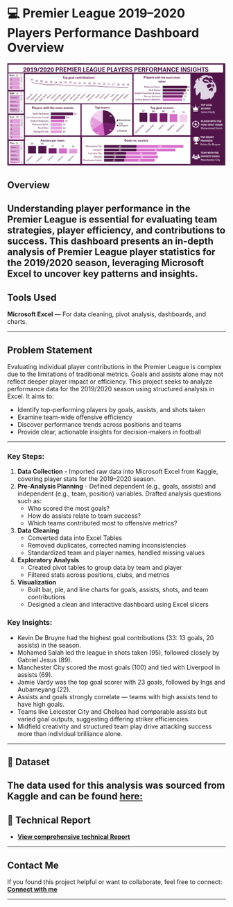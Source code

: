 # 💻 Premier League 2019–2020 Players Performance Dashboard Overview
![Dashboard Preview](https://github.com/favy-codez/Analysis-on-the-Premier-League-players-performance-in-the-2019-2020-season-using-Excel/blob/main/Dashboard%204.png)

## Overview
Understanding player performance in the Premier League is essential for evaluating team strategies, player efficiency, and contributions to success. This dashboard presents an in-depth analysis of Premier League player statistics for the 2019/2020 season, leveraging Microsoft Excel to uncover key patterns and insights.
---

## Tools Used
**Microsoft Excel** — For data cleaning, pivot analysis, dashboards, and charts.
  
---
## Problem Statement
Evaluating individual player contributions in the Premier League is complex due to the limitations of traditional metrics. Goals and assists alone may not reflect deeper player impact or efficiency. This project seeks to analyze performance data for the 2019/2020 season using structured analysis in Excel. It aims to:
- Identify top-performing players by goals, assists, and shots taken
- Examine team-wide offensive efficiency
- Discover performance trends across positions and teams
- Provide clear, actionable insights for decision-makers in football
---

### Key Steps:
1. **Data Collection** - Imported raw data into Microsoft Excel from Kaggle, covering player stats for the 2019–2020 season.
2. **Pre-Analysis Planning** - Defined dependent (e.g., goals, assists) and independent (e.g., team, position) variables. Drafted analysis questions such as:
   - Who scored the most goals?
   - How do assists relate to team success?
   - Which teams contributed most to offensive metrics?
3. **Data Cleaning**
     - Converted data into Excel Tables
     - Removed duplicates, corrected naming inconsistencies
     - Standardized team and player names, handled missing values
4. **Exploratory Analysis**  
   - Created pivot tables to group data by team and player
   - Filtered stats across positions, clubs, and metrics
5. **Visualization**  
   - Built bar, pie, and line charts for goals, assists, shots, and team contributions
   - Designed a clean and interactive dashboard using Excel slicers

### Key Insights:
- Kevin De Bruyne had the highest goal contributions (33: 13 goals, 20 assists) in the season.
- Mohamed Salah led the league in shots taken (95), followed closely by Gabriel Jesus (89).
- Manchester City scored the most goals (100) and tied with Liverpool in assists (69).
- Jamie Vardy was the top goal scorer with 23 goals, followed by Ings and Aubameyang (22).
- Assists and goals strongly correlate — teams with high assists tend to have high goals.
- Teams like Leicester City and Chelsea had comparable assists but varied goal outputs, suggesting differing striker efficiencies.
- Midfield creativity and structured team play drive attacking success more than individual brilliance alone.
---

## 📂 Dataset
**The data used for this analysis was sourced from Kaggle and can be found [here:](https://www.kaggle.com/datasets/themlphdstudent/premier-league-player-stats-data)**  
---
## 📄 Technical Report
- **[View comprehensive technical Report ](https://medium.com/@ezeliorafavour/analysis-on-the-premier-league-players-performance-in-the-2019-2020-season-using-excel-e3e6515a6065)**  
---

## Contact Me

If you found this project helpful or want to collaborate, feel free to connect:
[**Connect with me**](https://linktr.ee/ezelioragodsfavour)

---


